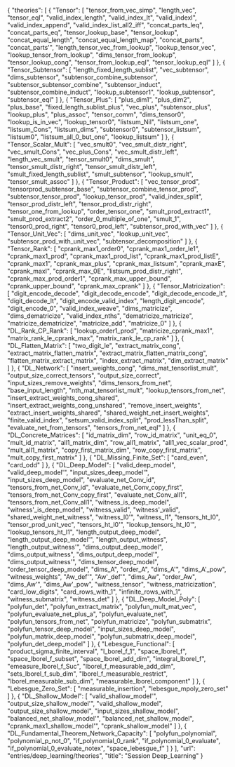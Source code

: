 {
    "theories": [
        {
            "Tensor": [
                "tensor_from_vec_simp",
                "length_vec",
                "tensor_eqI",
                "valid_index_length",
                "valid_index_lt",
                "valid_indexI",
                "valid_index_append",
                "valid_index_list_all2_iff",
                "concat_parts_leq",
                "concat_parts_eq",
                "tensor_lookup_base",
                "tensor_lookup",
                "concat_equal_length",
                "concat_equal_length_map",
                "concat_parts",
                "concat_parts'",
                "length_tensor_vec_from_lookup",
                "lookup_tensor_vec",
                "lookup_tensor_from_lookup",
                "dims_tensor_from_lookup",
                "tensor_lookup_cong",
                "tensor_from_lookup_eqI",
                "tensor_lookup_eqI"
            ]
        },
        {
            "Tensor_Subtensor": [
                "length_fixed_length_sublist",
                "vec_subtensor",
                "dims_subtensor",
                "subtensor_combine_subtensor",
                "subtensor_subtensor_combine",
                "subtensor_induct",
                "subtensor_combine_induct",
                "lookup_subtensor1",
                "lookup_subtensor",
                "subtensor_eqI"
            ]
        },
        {
            "Tensor_Plus": [
                "plus_dim1",
                "plus_dim2",
                "plus_base",
                "fixed_length_sublist_plus",
                "vec_plus",
                "subtensor_plus",
                "lookup_plus",
                "plus_assoc",
                "tensor_comm",
                "dims_tensor0",
                "lookup_is_in_vec",
                "lookup_tensor0",
                "listsum_Nil",
                "listsum_one",
                "listsum_Cons",
                "listsum_dims",
                "subtensor0",
                "subtensor_listsum",
                "listsum0",
                "listsum_all_0_but_one",
                "lookup_listsum"
            ]
        },
        {
            "Tensor_Scalar_Mult": [
                "vec_smult0",
                "vec_smult_distr_right",
                "vec_smult_Cons",
                "vec_plus_Cons",
                "vec_smult_distr_left",
                "length_vec_smult",
                "tensor_smult0",
                "dims_smult",
                "tensor_smult_distr_right",
                "tensor_smult_distr_left",
                "smult_fixed_length_sublist",
                "smult_subtensor",
                "lookup_smult",
                "tensor_smult_assoc"
            ]
        },
        {
            "Tensor_Product": [
                "vec_tensor_prod",
                "tensorprod_subtensor_base",
                "subtensor_combine_tensor_prod",
                "subtensor_tensor_prod",
                "lookup_tensor_prod",
                "valid_index_split",
                "tensor_prod_distr_left",
                "tensor_prod_distr_right",
                "tensor_one_from_lookup",
                "order_tensor_one",
                "smult_prod_extract1",
                "smult_prod_extract2",
                "order_0_multiple_of_one",
                "smult_1",
                "tensor0_prod_right",
                "tensor0_prod_left",
                "subtensor_prod_with_vec"
            ]
        },
        {
            "Tensor_Unit_Vec": [
                "dims_unit_vec",
                "lookup_unit_vec",
                "subtensor_prod_with_unit_vec",
                "subtensor_decomposition"
            ]
        },
        {
            "Tensor_Rank": [
                "cprank_max1_order0",
                "cprank_max1_order_le1",
                "cprank_max1_prod",
                "cprank_max1_prod_list",
                "cprank_max1_prod_listE",
                "cprank_max1",
                "cprank_max_plus",
                "cprank_max_listsum",
                "cprank_maxE",
                "cprank_maxI",
                "cprank_max_0E",
                "listsum_prod_distr_right",
                "cprank_max_prod_order1",
                "cprank_max_upper_bound",
                "cprank_upper_bound",
                "cprank_max_cprank"
            ]
        },
        {
            "Tensor_Matricization": [
                "digit_encode_decode",
                "digit_decode_encode",
                "digit_decode_encode_lt",
                "digit_decode_lt",
                "digit_encode_valid_index",
                "length_digit_encode",
                "digit_encode_0",
                "valid_index_weave",
                "dims_matricize",
                "dims_dematricize",
                "valid_index_nths",
                "dematricize_matricize",
                "matricize_dematricize",
                "matricize_add",
                "matricize_0"
            ]
        },
        {
            "DL_Rank_CP_Rank": [
                "lookup_order1_prod",
                "matricize_cprank_max1",
                "matrix_rank_le_cprank_max",
                "matrix_rank_le_cp_rank"
            ]
        },
        {
            "DL_Flatten_Matrix": [
                "two_digit_le",
                "extract_matrix_cong",
                "extract_matrix_flatten_matrix",
                "extract_matrix_flatten_matrix_cong",
                "flatten_matrix_extract_matrix",
                "index_extract_matrix",
                "dim_extract_matrix"
            ]
        },
        {
            "DL_Network": [
                "insert_weights_cong",
                "dims_mat_tensorlist_mult",
                "output_size_correct_tensors",
                "output_size_correct",
                "input_sizes_remove_weights",
                "dims_tensors_from_net",
                "base_input_length",
                "nth_mat_tensorlist_mult",
                "lookup_tensors_from_net",
                "insert_extract_weights_cong_shared",
                "insert_extract_weights_cong_unshared",
                "remove_insert_weights",
                "extract_insert_weights_shared",
                "shared_weight_net_insert_weights",
                "finite_valid_index",
                "setsum_valid_index_split",
                "prod_lessThan_split",
                "evaluate_net_from_tensors",
                "tensors_from_net_eqI"
            ]
        },
        {
            "DL_Concrete_Matrices": [
                "id_matrix_dim",
                "row_id_matrix",
                "unit_eq_0",
                "mult_id_matrix",
                "all1_matrix_dim",
                "row_all1_matrix",
                "all1_vec_scalar_prod",
                "mult_all1_matrix",
                "copy_first_matrix_dim",
                "row_copy_first_matrix",
                "mult_copy_first_matrix"
            ]
        },
        {
            "DL_Missing_Finite_Set": [
                "card_even",
                "card_odd"
            ]
        },
        {
            "DL_Deep_Model": [
                "valid_deep_model",
                "valid_deep_model'",
                "input_sizes_deep_model'",
                "input_sizes_deep_model",
                "evaluate_net_Conv_id",
                "tensors_from_net_Conv_id",
                "evaluate_net_Conv_copy_first",
                "tensors_from_net_Conv_copy_first",
                "evaluate_net_Conv_all1",
                "tensors_from_net_Conv_all1",
                "witness_is_deep_model",
                "witness'_is_deep_model",
                "witness_valid",
                "witness'_valid",
                "shared_weight_net_witness",
                "witness_l0'",
                "witness_l1",
                "tensors_ht_l0",
                "tensor_prod_unit_vec",
                "tensors_ht_l0'",
                "lookup_tensors_ht_l0'",
                "lookup_tensors_ht_l1",
                "length_output_deep_model",
                "length_output_deep_model'",
                "length_output_witness",
                "length_output_witness'",
                "dims_output_deep_model",
                "dims_output_witness",
                "dims_output_deep_model'",
                "dims_output_witness'",
                "dims_tensor_deep_model",
                "order_tensor_deep_model",
                "dims_A",
                "order_A",
                "dims_A'",
                "dims_A'_pow",
                "witness_weights",
                "Aw_def'",
                "Aw'_def'",
                "dims_Aw",
                "order_Aw",
                "dims_Aw'",
                "dims_Aw'_pow",
                "witness_tensor",
                "witness_matricization",
                "card_low_digits",
                "card_rows_with_1",
                "infinite_rows_with_1",
                "witness_submatrix",
                "witness_det"
            ]
        },
        {
            "DL_Deep_Model_Poly": [
                "polyfun_det",
                "polyfun_extract_matrix",
                "polyfun_mult_mat_vec",
                "polyfun_evaluate_net_plus_a",
                "polyfun_evaluate_net",
                "polyfun_tensors_from_net",
                "polyfun_matricize",
                "polyfun_submatrix",
                "polyfun_tensor_deep_model",
                "input_sizes_deep_model",
                "polyfun_matrix_deep_model",
                "polyfun_submatrix_deep_model",
                "polyfun_det_deep_model"
            ]
        },
        {
            "Lebesgue_Functional": [
                "product_sigma_finite_interval",
                "l_borel_f_1",
                "space_lborel_f",
                "space_lborel_f_subset",
                "space_lborel_add_dim",
                "integral_lborel_f",
                "emeasure_lborel_f_Suc",
                "lborel_f_measurable_add_dim",
                "sets_lborel_f_sub_dim",
                "lborel_f_measurable_restrict",
                "lborel_measurable_sub_dim",
                "measurable_lborel_component"
            ]
        },
        {
            "Lebesgue_Zero_Set": [
                "measurable_insertion",
                "lebesgue_mpoly_zero_set"
            ]
        },
        {
            "DL_Shallow_Model": [
                "valid_shallow_model'",
                "output_size_shallow_model'",
                "valid_shallow_model",
                "output_size_shallow_model",
                "input_sizes_shallow_model",
                "balanced_net_shallow_model'",
                "balanced_net_shallow_model",
                "cprank_max1_shallow_model'",
                "cprank_shallow_model"
            ]
        },
        {
            "DL_Fundamental_Theorem_Network_Capacity": [
                "polyfun_polynomial",
                "polynomial_p_not_0",
                "if_polynomial_0_rank",
                "if_polynomial_0_evaluate",
                "if_polynomial_0_evaluate_notex",
                "space_lebesgue_f"
            ]
        }
    ],
    "url": "entries/deep_learning/theories",
    "title": "Session Deep_Learning"
}
